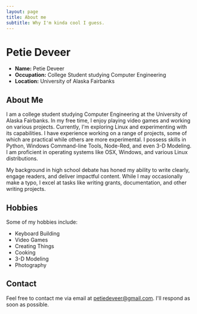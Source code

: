 ```yaml
---
layout: page
title: About me
subtitle: Why I'm kinda cool I guess.
---
```

# Petie Deveer

- **Name:** Petie Deveer
- **Occupation:** College Student studying Computer Engineering
- **Location:** University of Alaska Fairbanks

## About Me
I am a college student studying Computer Engineering at the University of Alaska Fairbanks. In my free time, I enjoy playing video games and working on various projects. Currently, I'm exploring Linux and experimenting with its capabilities. I have experience working on a range of projects, some of which are practical while others are more experimental. I possess skills in Python, Windows Command-line Tools, Node-Red, and even 3-D Modeling. I am proficient in operating systems like OSX, Windows, and various Linux distributions.

My background in high school debate has honed my ability to write clearly, engage readers, and deliver impactful content. While I may occasionally make a typo, I excel at tasks like writing grants, documentation, and other writing projects.

## Hobbies
Some of my hobbies include:
- Keyboard Building
- Video Games
- Creating Things
- Cooking
- 3-D Modeling
- Photography

## Contact
Feel free to contact me via email at petiedeveer@gmail.com. I'll respond as soon as possible.
